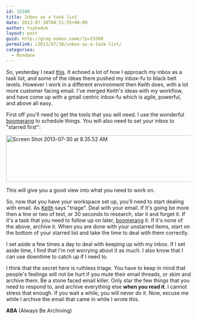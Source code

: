 ```yaml
---
id: 15508
title: Inbox as a task list
date: 2013-07-30T08:51:55+00:00
author: tsykoduk
layout: post
guid: http://greg.nokes.name/?p=15508
permalink: /2013/07/30/inbox-as-a-task-list/
categories:
  - Mundane
---
```

So, yesterday I read <a href="http://xph.us/2013/01/22/inbox-zero-for-life.html">this</a>. It echoed a lot of how I approach my inbox as a task list, and some of the ideas there pushed my inbox-fu to black belt levels. However I work in a different environment then Keith does, with a lot more customer facing email. I've merged Keith's ideas with my workflow, and have come up with a gmail centric inbox-fu which is agile, powerful, and above all easy.

First off you'll need to get the tools that you will need. I use the wonderful <a href="http://www.boomeranggmail.com/faq.html">boomerang</a> to schedule things. You will also need to set your inbox to "starred first":

<a href="http://greg.nokes.name/wp-content/uploads/2013/07/Screen-Shot-2013-07-30-at-8.35.52-AM.png"><img class="alignnone  wp-image-15509" alt="Screen Shot 2013-07-30 at 8.35.52 AM" src="http://greg.nokes.name/wp-content/uploads/2013/07/Screen-Shot-2013-07-30-at-8.35.52-AM.png" width="616" height="127" /></a>

This will give you a good view into what you need to work on.

So, now that you have your workspace set up, you'll need to start dealing with email. As <a href="http://xph.us/2013/01/22/inbox-zero-for-life.html">Keith</a> says "triage". Deal with your email. If it's going be more then a line or two of text, or 30 seconds to research, star it and forget it. If it's a task that you need to follow up on later, <a href="http://www.boomeranggmail.com/faq.html">boomerang</a> it. If it's none of the above, archive it. When you are done with your unstarred items, start on the bottom of your starred list and take the time to deal with them correctly.

I set aside a few times a day to deal with keeping up with my inbox. If I set aside time, I find that I'm not worrying about it as much. I also know that I can use downtime to catch up if I need to.

I think that the secret here is ruthless triage. You have to keep in mind that people's feelings will not be hurt if you mute their email threads, or skim and archive them. Be a stone faced email killer. Only star the few things that you need to respond to, and archive everything else <b>when you read it</b>. I cannot stress that enough. If you wait a while, you will never do it. Now, excuse me while I archive the email that came in while I wrote this.

<strong>ABA</strong> (Always Be Archiving)

&nbsp;